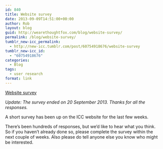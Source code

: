 ```yaml
---
id: 840
title: Website survey
date: 2013-09-09T14:51:00+00:00
author: Rob
layout: blog
guid: http://wearethoughtfox.com/blog/website-survey/
permalink: /blog/website-survey/
tumblr_new-icc_permalink:
  - http://new-icc.tumblr.com/post/60754918676/website-survey
tumblr_new-icc_id:
  - "60754918676"
categories:
  - Blog
tags:
  - user research
format: link
---
```

[Website survey](http://icc-cpi.int/en_menus/icc/press%20and%20media/Pages/icc-website-survey.aspx)

<div class="link_description">
  <p>
    <em>Update: The survey ended on 20 September 2013. Thanks for all the responses.</em>
  </p>

  <p>
    A short survey has been up on the ICC website for the last few weeks.
  </p>

  <p>
    There&rsquo;s been hundreds of responses, but we&rsquo;d like to hear what you think. So if you haven&rsquo;t already done so, please complete the survey within the next couple of weeks. Also please do tell anyone else you know who might be interested. 
  </p>
</div>
